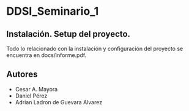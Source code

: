 # DDSI_Seminario_1

## Instalación. Setup del proyecto.

Todo lo relacionado con la instalación y configuración del proyecto se encuentra en docs/informe.pdf.

## Autores

- Cesar A. Mayora
- Daniel Pérez
- Adrian Ladron de Guevara Alvarez

